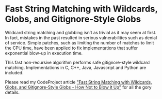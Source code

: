 # Fast String Matching with Wildcards, Globs, and Gitignore-Style Globs

Wildcard string matching and globbing isn’t as trivial as it may seem at first.  In fact, mistakes in the past resulted in serious vulnerabilities such as denial of service.  Simple patches, such as limiting the number of matches to limit the CPU time, have been applied to fix implementations that suffer exponential blow-up in execution time.

This fast non-recursive algorithm performs safe gitignore-style wildcard matching.  Implementations in C, C++, Java, Javascript and Python are included.

Please read my CodeProject article ["Fast String Matching with Wildcards, Globs, and Gitignore-Style Globs - How Not to Blow it Up"](https://www.codeproject.com/Articles/5163931/Fast-String-Matching-with-Wildcards-Globs-and-Giti?msg=5870295#xx5870295xx) for all the gory details.

